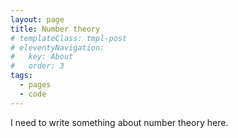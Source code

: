 ```yaml
---
layout: page
title: Number theory
# templateClass: tmpl-post
# eleventyNavigation:
#   key: About
#   order: 3
tags:
  - pages
  - code
---
```


I need to write something about number theory here.
